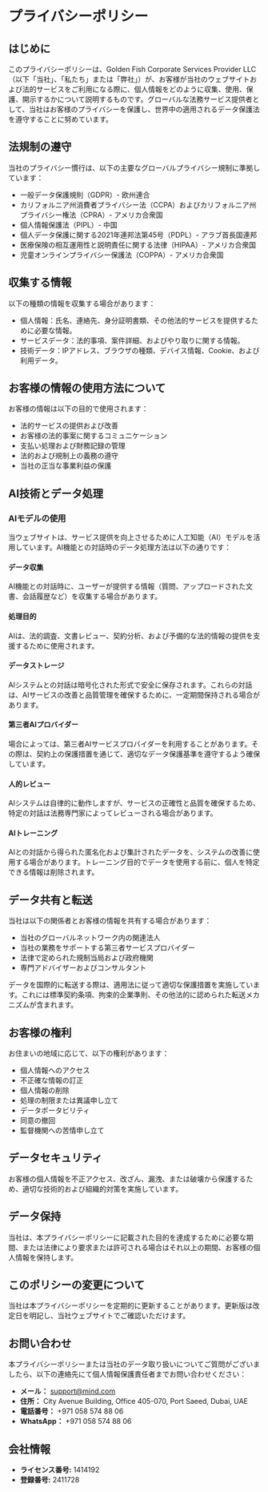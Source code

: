 # プライバシーポリシー

## はじめに

このプライバシーポリシーは、Golden Fish Corporate Services Provider LLC（以下「当社」、「私たち」または「弊社」）が、お客様が当社のウェブサイトおよび法的サービスをご利用になる際に、個人情報をどのように収集、使用、保護、開示するかについて説明するものです。グローバルな法務サービス提供者として、当社はお客様のプライバシーを保護し、世界中の適用されるデータ保護法を遵守することに努めています。

## 法規制の遵守

当社のプライバシー慣行は、以下の主要なグローバルプライバシー規制に準拠しています：

- 一般データ保護規則（GDPR）- 欧州連合
- カリフォルニア州消費者プライバシー法（CCPA）およびカリフォルニア州プライバシー権法（CPRA）- アメリカ合衆国
- 個人情報保護法（PIPL）- 中国
- 個人データ保護に関する2021年連邦法第45号（PDPL）- アラブ首長国連邦
- 医療保険の相互運用性と説明責任に関する法律（HIPAA）- アメリカ合衆国
- 児童オンラインプライバシー保護法（COPPA）- アメリカ合衆国

## 収集する情報

以下の種類の情報を収集する場合があります：

- 個人情報：氏名、連絡先、身分証明書類、その他法的サービスを提供するために必要な情報。
- サービスデータ：法的事項、案件詳細、およびやり取りに関する情報。
- 技術データ：IPアドレス、ブラウザの種類、デバイス情報、Cookie、および利用データ。

## お客様の情報の使用方法について

お客様の情報は以下の目的で使用されます：

- 法的サービスの提供および改善
- お客様の法的事案に関するコミュニケーション
- 支払い処理および財務記録の管理
- 法的および規制上の義務の遵守
- 当社の正当な事業利益の保護

## AI技術とデータ処理

### AIモデルの使用

当ウェブサイトは、サービス提供を向上させるために人工知能（AI）モデルを活用しています。AI機能との対話時のデータ処理方法は以下の通りです：

#### データ収集

AI機能との対話時に、ユーザーが提供する情報（質問、アップロードされた文書、会話履歴など）を収集する場合があります。

#### 処理目的

AIは、法的調査、文書レビュー、契約分析、および予備的な法的情報の提供を支援するために使用されます。

#### データストレージ

AIシステムとの対話は暗号化された形式で安全に保存されます。これらの対話は、AIサービスの改善と品質管理を確保するために、一定期間保持される場合があります。

#### 第三者AIプロバイダー

場合によっては、第三者AIサービスプロバイダーを利用することがあります。その際は、契約上の保護措置を通じて、適切なデータ保護基準を遵守するよう確保しています。

#### 人的レビュー

AIシステムは自律的に動作しますが、サービスの正確性と品質を確保するため、特定の対話は法務専門家によってレビューされる場合があります。

#### AIトレーニング

AIとの対話から得られた匿名化および集計されたデータを、システムの改善に使用する場合があります。トレーニング目的でデータを使用する前に、個人を特定できる情報は削除されます。

## データ共有と転送

当社は以下の関係者とお客様の情報を共有する場合があります：

- 当社のグローバルネットワーク内の関連法人
- 当社の業務をサポートする第三者サービスプロバイダー
- 法律で定められた規制当局および政府機関
- 専門アドバイザーおよびコンサルタント

データを国際的に転送する際は、適用法に従って適切な保護措置を実施しています。これには標準契約条項、拘束的企業準則、その他法的に認められた転送メカニズムが含まれます。

## お客様の権利

お住まいの地域に応じて、以下の権利があります：

- 個人情報へのアクセス
- 不正確な情報の訂正
- 個人情報の削除
- 処理の制限または異議申し立て
- データポータビリティ
- 同意の撤回
- 監督機関への苦情申し立て

## データセキュリティ

お客様の個人情報を不正アクセス、改ざん、漏洩、または破壊から保護するため、適切な技術的および組織的対策を実施しています。

## データ保持

当社は、本プライバシーポリシーに記載された目的を達成するために必要な期間、または法律により要求または許可される場合はそれ以上の期間、お客様の個人情報を保持します。

## このポリシーの変更について

当社は本プライバシーポリシーを定期的に更新することがあります。更新版は改定日を明記し、当社ウェブサイトでご確認いただけます。

## お問い合わせ

本プライバシーポリシーまたは当社のデータ取り扱いについてご質問がございましたら、以下の連絡先にて個人情報保護責任者までお問い合わせください：

- **メール：** support@mind.com
- **住所：** City Avenue Building, Office 405-070, Port Saeed, Dubai, UAE
- **電話番号：** +971 058 574 88 06
- **WhatsApp：** +971 058 574 88 06

## 会社情報

- **ライセンス番号:** 1414192
- **登録番号:** 2411728

